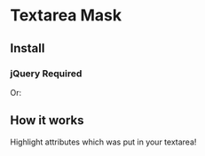 # Textarea Mask

## Install
### jQuery Required
<script src="https://code.jquery.com/jquery.min.js"></script>

<script src="mask.js"></script>
Or:
<script src="mask.min.js"></script>

## How it works

Highlight attributes which was put in your textarea!
